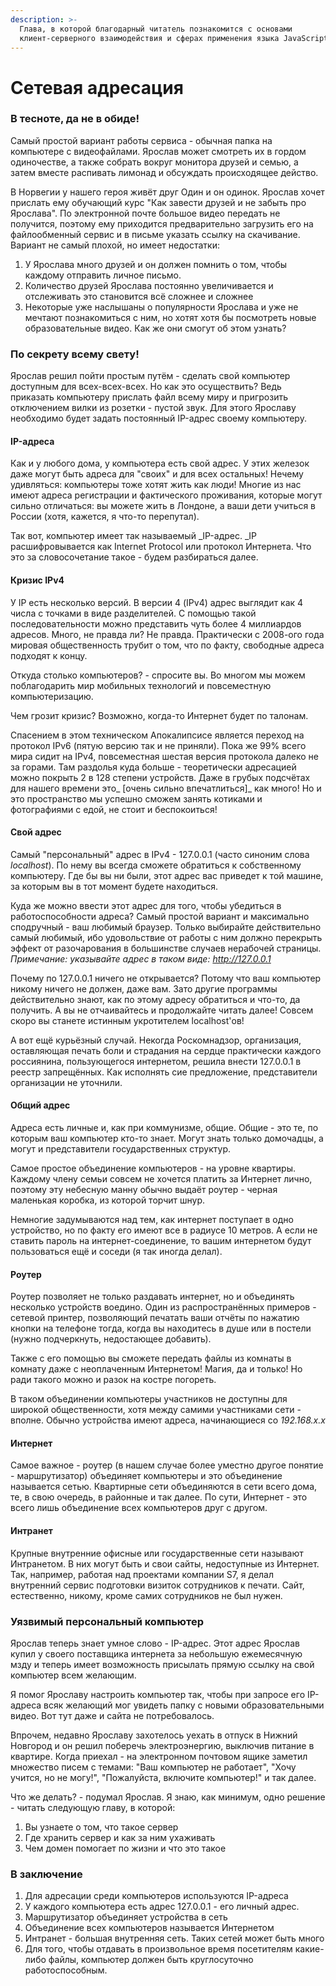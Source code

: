 ```yaml
---
description: >-
  Глава, в которой благодарный читатель познакомится с основами
  клиент-серверного взаимодействия и сферах применения языка JavaScript
---
```


# Сетевая адресация

### В тесноте, да не в обиде!

Самый простой вариант работы сервиса - обычная папка на компьютере с видеофайлами. Ярослав может смотреть их в гордом одиночестве, а также собрать вокруг монитора друзей и семью, а затем вместе распивать лимонад и обсуждать происходящее действо.

В Норвегии у нашего героя живёт друг Один и он одинок. Ярослав хочет прислать ему обучающий курс  "Как завести друзей и не забыть про Ярослава". По электронной почте большое видео передать не получится, поэтому ему приходится предварительно загрузить его на файлообменный сервис и в письме указать ссылку на скачивание. Вариант не самый плохой, но имеет недостатки:

1. У Ярослава много друзей и он должен помнить о том, чтобы каждому отправить личное письмо.
2. Количество друзей Ярослава постоянно увеличивается и отслеживать это становится всё сложнее и сложнее
3. Некоторые уже наслышаны о популярности Ярослава и уже не мечтают познакомиться с ним, но хотят хотя бы посмотреть новые образовательные видео. Как же они смогут об этом узнать?

### По секрету всему свету!

Ярослав решил пойти простым путём - сделать свой компьютер доступным для всех-всех-всех. Но как это осуществить? Ведь приказать компьютеру прислать файл всему миру и пригрозить отключением вилки из розетки - пустой звук. Для этого Ярославу необходимо будет задать постоянный IP-адрес своему компьютеру.

#### IP-адреса

Как и у любого дома, у компьютера есть свой адрес. У этих железок даже могут быть адреса для "своих" и для всех остальных! Нечему удивляться: компьютеры тоже хотят жить как люди! Многие из нас имеют адреса регистрации и фактического проживания, которые могут сильно отличаться: вы можете жить в Лондоне, а ваши дети учиться в России \(хотя, кажется, я что-то перепутал\).

Так вот, компьютер имеет так называемый _IP-адрес. _IP расшифровывается как Internet Protocol или протокол Интернета. Что это за словосочетание такое - будем разбираться далее.

#### Кризис IPv4

У IP есть несколько версий. В версии 4 \(IPv4\) адрес выглядит как 4 числа с точками в виде разделителей. С помощью такой последовательности можно представить чуть более 4 миллиардов адресов. Много, не правда ли? Не правда. Практически с 2008-ого года мировая общественность трубит о том, что по факту, свободные адреса подходят к концу.

Откуда столько компьютеров? - спросите вы. Во многом мы можем поблагодарить мир мобильных технологий и повсеместную компьютеризацию.

Чем грозит кризис? Возможно, когда-то Интернет будет по талонам.

Спасением в этом техническом Апокалипсисе является переход на протокол IPv6 \(пятую версию так и не приняли\). Пока же 99% всего мира сидит на IPv4, повсеместная шестая версия протокола далеко не за горами. Там раздолья куда больше - теоретически адресацией можно покрыть 2 в 128 степени устройств. Даже в грубых подсчётах для нашего времени это_ \[очень сильно впечатлиться\]_ как много! Но и это пространство мы успешно сможем занять котиками и фотографиями с едой, не стоит и беспокоиться!

#### Свой адрес

Самый "персональный" адрес в IPv4 - 127.0.0.1 \(часто синоним слова _localhost_\). По нему вы всегда сможете обратиться к собственному компьютеру. Где бы вы ни были, этот адрес вас приведет к той машине, за которым вы в тот момент будете находиться.

Куда же можно ввести этот адрес для того, чтобы убедиться в работоспособности адреса? Самый простой вариант и максимально сподручный - ваш любимый браузер. Только выбирайте действительно самый любимый, ибо удовольствие от работы с ним должно перекрыть эффект от разочарования в большинстве случаев нерабочей страницы. _Примечание: указывайте адрес в таком виде: http://127.0.0.1_

Почему по 127.0.0.1 ничего не открывается? Потому что ваш компьютер никому ничего не должен, даже вам. Зато другие программы действительно знают, как по этому адресу обратиться и что-то, да получить. А вы не отчаивайтесь и продолжайте читать далее! Совсем скоро вы станете истинным укротителем localhost'ов!

А вот ещё курьёзный случай. Некогда Роскомнадзор, организация, оставляющая печать боли и страдания на сердце практически каждого россиянина, пользующегося интернетом, решила внести 127.0.0.1 в реестр запрещённых. Как исполнять сие предложение, представители организации не уточнили.

#### Общий адрес

Адреса есть личные и, как при коммунизме, общие. Общие - это те, по которым ваш компьютер кто-то знает. Могут знать только домочадцы, а могут и представители государственных структур.

Самое простое объединение компьютеров - на уровне квартиры. Каждому члену семьи совсем не хочется платить за Интернет лично, поэтому эту небесную манну обычно выдаёт роутер - черная маленькая коробка, из которой торчит шнур.

Немногие задумываются над тем, как интернет поступает в одно устройство, но по факту его имеют все в радиусе 10 метров. А если не ставить пароль на интернет-соединение, то вашим интернетом будут пользоваться ещё и соседи \(я так иногда делал\).

#### Роутер

Роутер позволяет не только раздавать интернет, но и объединять несколько устройств воедино. Один из распространённых примеров - сетевой принтер, позволяющий печатать ваши отчёты по нажатию кнопки на телефоне тогда, когда вы находитесь в душе или в постели \(нужно подчеркнуть, недостающее добавить\).

Также с его помощью вы сможете передать файлы из комнаты в комнату даже с неоплаченным Интернетом! Магия, да и только! Но ради такого можно и разок на костре погореть.

В таком объединении компьютеры участников не доступны для широкой общественности, хотя между самими участниками сети - вполне. Обычно устройства имеют адреса, начинающиеся со _192.168.x.x_

#### Интернет

Самое важное - роутер \(в нашем случае более уместно другое понятие - маршрутизатор\) объединяет компьютеры и это объединение называется сетью. Квартирные сети объединяются в сети всего дома, те, в свою очередь, в районные и так далее. По сути, Интернет - это всего лишь объединение всех компьютеров друг с другом.

#### Интранет

Крупные внутренние офисные или государственные сети называют Интранетом. В них могут быть и свои сайты, недоступные из Интернет. Так, например, работая над проектами компании S7, я делал внутренний сервис подготовки визиток сотрудников к печати. Сайт, естественно, никому, кроме самих сотрудников не был нужен.

### Уязвимый персональный компьютер

Ярослав теперь знает умное слово - IP-адрес. Этот адрес Ярослав купил у своего поставщика интернета за небольшую ежемесячную мзду и теперь имеет возможность присылать прямую ссылку на свой компьютер всем желающим.

Я помог Ярославу настроить компьютер так, чтобы при запросе его IP-адреса всяк желающий мог увидеть папку с новыми образовательными видео. Вот тут даже и сайта не потребовалось. 

Впрочем, недавно Ярославу захотелось уехать в отпуск в Нижний Новгород и он решил поберечь электроэнергию, выключив питание в квартире. Когда приехал - на электронном почтовом ящике заметил множество писем с темами: "Ваш компьютер не работает", "Хочу учится, но не могу!", "Пожалуйста, включите компьютер!" и так далее.

Что же делать? - подумал Ярослав. Я знаю, как минимум, одно решение - читать следующую главу, в которой:

1. Вы узнаете о том, что такое сервер
2. Где хранить сервер и как за ним ухаживать
3. Чем домен помогает по жизни и что это такое

### В заключение

1. Для адресации среди компьютеров используются IP-адреса
2. У каждого компьютера есть адрес 127.0.0.1 - его личный адрес.
3. Маршрутизатор объединяет устройства в сеть
4. Объединение всех компьютеров называется Интернетом
5. Интранет - большая внутренняя сеть. Таких сетей может быть много
6. Для того, чтобы отдавать в произвольное время посетителям какие-либо файлы, компьютер должен быть круглосуточно работоспособным.

